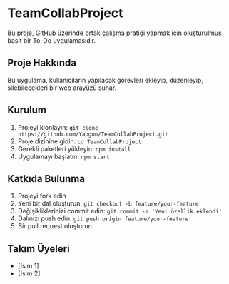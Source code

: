 # TeamCollabProject

Bu proje, GitHub üzerinde ortak çalışma pratiği yapmak için oluşturulmuş basit bir To-Do uygulamasıdır.

## Proje Hakkında
Bu uygulama, kullanıcıların yapılacak görevleri ekleyip, düzenleyip, silebilecekleri bir web arayüzü sunar.

## Kurulum
1. Projeyi klonlayın: `git clone https://github.com/Yabgun/TeamCollabProject.git`
2. Proje dizinine gidin: `cd TeamCollabProject`
3. Gerekli paketleri yükleyin: `npm install`
4. Uygulamayı başlatın: `npm start`

## Katkıda Bulunma
1. Projeyi fork edin
2. Yeni bir dal oluşturun: `git checkout -b feature/your-feature`
3. Değişikliklerinizi commit edin: `git commit -m 'Yeni özellik eklendi'`
4. Dalınızı push edin: `git push origin feature/your-feature`
5. Bir pull request oluşturun

## Takım Üyeleri
- [İsim 1]
- [İsim 2]